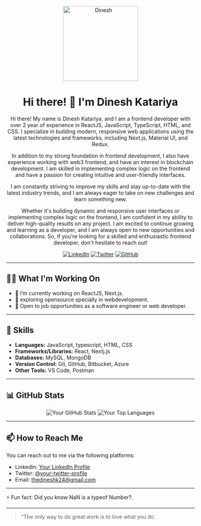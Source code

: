 <!-- Add your banner here -->
<!-- You can use a tool like Canva (https://www.canva.com/) to generate a nice banner -->

<div align="center">

<!-- Add your logo or profile image here -->
<!-- You can use an image hosting service like Imgur (https://imgur.com/) to host your images -->
<img src="https://media.licdn.com/dms/image/D4D03AQGKunTosq5uPA/profile-displayphoto-shrink_800_800/0/1685444821696?e=1691625600&v=beta&t=2Q24YLqow3nQuyLf0FAHUq-Lk6jeYnhVBx_D2B4tAMQ" alt="Dinesh" width="200" height="200">

<!-- Add a title -->
# Hi there! 👋 I'm Dinesh Katariya

<!-- Add a brief description -->
Hi there! My name is Dinesh Katariya, and I am a frontend developer with over 2 year of experience in ReactJS, JavaScript, TypeScript, HTML, and CSS. I specialize in building modern, responsive web applications using the latest technologies and frameworks, including Next.js, Material UI, and Redux.

In addition to my strong foundation in frontend development, I also have experience working with web3 frontend, and have an interest in blockchain development. I am skilled in implementing complex logic on the frontend and have a passion for creating intuitive and user-friendly interfaces.

I am constantly striving to improve my skills and stay up-to-date with the latest industry trends, and I am always eager to take on new challenges and learn something new.

Whether it's building dynamic and responsive user interfaces or implementing complex logic on the frontend, I am confident in my ability to deliver high-quality results on any project. I am excited to continue growing and learning as a developer, and I am always open to new opportunities and collaborations. So, if you're looking for a skilled and enthusiastic frontend developer, don't hesitate to reach out!

<!-- Add your social media links -->
[![LinkedIn](https://img.shields.io/badge/-LinkedIn-0077B5?style=flat-square&logo=linkedin&logoColor=white)](https://www.linkedin.com/in/dinesh-katariya/)
[![Twitter](https://img.shields.io/badge/-Twitter-1DA1F2?style=flat-square&logo=twitter&logoColor=white)](https://twitter.com/thedineshk24)
[![GitHub](https://img.shields.io/badge/-GitHub-181717?style=flat-square&logo=github&logoColor=white)](https://github.com/thedineshk24)

</div>

---

<!-- Add a section for what you're currently working on -->
## 👨‍💻 What I'm Working On

- 🔭 I’m currently working on ReactJS, Next.js.
- 🌱 exploring opensource specially in webdevelopment.
- 💼 Open to job opportunities as a software engineer or web developer.

---

<!-- Add a section for your skills -->
## 💪 Skills

- **Languages:** JavaScript, typescript, HTML, CSS
- **Frameworks/Libraries:** React, Nextj.js
- **Databases:** MySQL, MongoDB
- **Version Control:** Git, GitHub, Bitbucket, Azure
- **Other Tools:** VS Code, Postman

---

<!-- Add a section for your GitHub stats -->
## 📊 GitHub Stats

<div align="center">

<!-- Add your GitHub stats widget here -->
<!-- You can use a service like https://github-readme-stats.vercel.app/ to generate your GitHub stats widget -->
<img src="https://github-readme-stats.vercel.app/api?username=Thedineshk24&show_icons=true&theme=ayu-mirage&border_radius=30.0&border_color=2f353b" alt="Your GitHub Stats">

<!-- Add your top languages widget here -->
<!-- You can use a service like https://github-readme-stats.vercel.app/ to generate your top languages widget -->
<img src="https://github-readme-stats.vercel.app/api/top-langs/?username=Thedineshk24&theme=ayu-mirage&border_radius=30.0&border_color=2f353b" alt="Your Top Languages">

</div>

---

<!-- Add a section for how to reach you -->
## 📫 How to Reach Me

You can reach out to me via the following platforms:

- LinkedIn: [Your LinkedIn Profile](https://www.linkedin.com/in/dinesh-katariya/)
- Twitter: [@your-twitter-profile](https://twitter.com/thedineshk24)
- Email: thedineshk24@gmail.com

---

<!-- Add a fun fact or quote -->
⚡ Fun fact: Did you know NaN is a typeof Number?.

---

<!-- Add a section for your favorite quote -->
> "The only way to do great work is to love what you do
